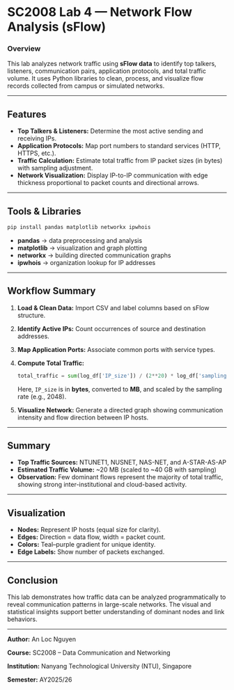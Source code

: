 # SC2008 Lab 4 — Network Flow Analysis (sFlow)

### Overview

This lab analyzes network traffic using **sFlow data** to identify top talkers, listeners, communication pairs, application protocols, and total traffic volume. It uses Python libraries to clean, process, and visualize flow records collected from campus or simulated networks.

---

## Features

* **Top Talkers & Listeners:** Determine the most active sending and receiving IPs.
* **Application Protocols:** Map port numbers to standard services (HTTP, HTTPS, etc.).
* **Traffic Calculation:** Estimate total traffic from IP packet sizes (in bytes) with sampling adjustment.
* **Network Visualization:** Display IP-to-IP communication with edge thickness proportional to packet counts and directional arrows.

---

## Tools & Libraries

```bash
pip install pandas matplotlib networkx ipwhois
```

* **pandas** → data preprocessing and analysis
* **matplotlib** → visualization and graph plotting
* **networkx** → building directed communication graphs
* **ipwhois** → organization lookup for IP addresses

---

## Workflow Summary

1. **Load & Clean Data:** Import CSV and label columns based on sFlow structure.
2. **Identify Active IPs:** Count occurrences of source and destination addresses.
3. **Map Application Ports:** Associate common ports with service types.
4. **Compute Total Traffic:**

   ```python
   total_traffic = sum(log_df['IP_size']) / (2**20) * log_df['sampling_rate'].iloc[0]
   ```

   Here, `IP_size` is in **bytes**, converted to **MB**, and scaled by the sampling rate (e.g., 2048).
5. **Visualize Network:** Generate a directed graph showing communication intensity and flow direction between IP hosts.

---

## Summary

* **Top Traffic Sources:** NTUNET1, NUSNET, NAS-NET, and A-STAR-AS-AP
* **Estimated Traffic Volume:** ~20 MB (scaled to ~40 GB with sampling)
* **Observation:** Few dominant flows represent the majority of total traffic, showing strong inter-institutional and cloud-based activity.

---

## Visualization

* **Nodes:** Represent IP hosts (equal size for clarity).
* **Edges:** Direction = data flow, width = packet count.
* **Colors:** Teal–purple gradient for unique identity.
* **Edge Labels:** Show number of packets exchanged.

---

## Conclusion

This lab demonstrates how traffic data can be analyzed programmatically to reveal communication patterns in large-scale networks. The visual and statistical insights support better understanding of dominant nodes and link behaviors.

---

**Author:** An Loc Nguyen

**Course:** SC2008 – Data Communication and Networking

**Institution:** Nanyang Technological University (NTU), Singapore

**Semester:** AY2025/26

